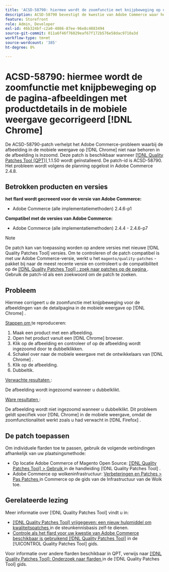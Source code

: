 ```yaml
---
title: 'ACSD-58790: hiermee wordt de zoomfunctie met knijpbeweging op de pagina-afbeeldingen met productdetails in de mobiele weergave gecorrigeerd  [!DNL Chrome]'
description: ACSD-58790 bevestigt de kwestie van Adobe Commerce waar het beeld in mobiele mening op  [!DNL Chrome]  niet binnen op het beeld zoals verwacht zoomde.
feature: Storefront
role: Admin, Developer
exl-id: 46b324bf-c2a0-4086-87ee-96e8c4883494
source-git-commit: 011a6f46f76029eaf67f172b576e58dac9710a3d
workflow-type: tm+mt
source-wordcount: '385'
ht-degree: 0%

---
```


# ACSD-58790: hiermee wordt de zoomfunctie met knijpbeweging op de pagina-afbeeldingen met productdetails in de mobiele weergave gecorrigeerd [!DNL Chrome]

De ACSD-58790-patch verhelpt het Adobe Commerce-probleem waarbij de afbeelding in de mobiele weergave op [!DNL Chrome] niet naar behoren in de afbeelding is inzoomd. Deze patch is beschikbaar wanneer [[!DNL Quality Patches Tool (QPT)] ](https://experienceleague.adobe.com/nl/docs/commerce-operations/tools/quality-patches-tool/quality-patches-tool-to-self-serve-quality-patches) 1.1.50 wordt geïnstalleerd. De patch-id is ACSD-58790. Het probleem wordt volgens de planning opgelost in Adobe Commerce 2.4.8.

## Betrokken producten en versies

**het flard wordt gecreeerd voor de versie van Adobe Commerce:**

* Adobe Commerce (alle implementatiemethoden) 2.4.6-p1

**Compatibel met de versies van Adobe Commerce:**

* Adobe Commerce (alle implementatiemethoden) 2.4.4 - 2.4.6-p7

>[!NOTE]
>
>De patch kan van toepassing worden op andere versies met nieuwe [!DNL Quality Patches Tool] versies. Om te controleren of de patch compatibel is met uw Adobe Commerce-versie, werkt u het `magento/quality-patches` -pakket bij naar de meest recente versie en controleert u de compatibiliteit op de [[!DNL Quality Patches Tool] : zoek naar patches op de pagina ](https://experienceleague.adobe.com/tools/commerce-quality-patches/index.html?lang=nl-NL) . Gebruik de patch-id als een zoekwoord om de patch te zoeken.

## Probleem

Hiermee corrigeert u de zoomfunctie met knijpbeweging voor de afbeeldingen van de detailpagina in de mobiele weergave op [!DNL Chrome] .

<u> Stappen om </u> te reproduceren:

1. Maak een product met een afbeelding.
1. Open het product vanuit een [!DNL Chrome] browser.
1. Klik op de afbeelding en controleer of op de afbeelding wordt ingezoomd door te dubbelklikken.
1. Schakel over naar de mobiele weergave met de ontwikkelaars van [!DNL Chrome] .
1. Klik op de afbeelding.
1. Dubbeltik.

<u> Verwachte resultaten </u>:

De afbeelding wordt ingezoomd wanneer u dubbelklikt.

<u> Ware resultaten </u>:

De afbeelding wordt niet ingezoomd wanneer u dubbelklikt. Dit probleem geldt specifiek voor [!DNL Chrome] in de mobiele weergave, omdat de zoomfunctionaliteit werkt zoals u had verwacht in [!DNL Firefox] .

## De patch toepassen

Om individuele flarden toe te passen, gebruik de volgende verbindingen afhankelijk van uw plaatsingsmethode:

* Op locatie Adobe Commerce of Magento Open Source: [[!DNL Quality Patches Tool] > Gebruik ](/help/tools/quality-patches-tool/usage.md) in de handleiding [!DNL Quality Patches Tool] .
* Adobe Commerce op wolkeninfrastructuur: [ Verbeteringen en Patches > Pas Patches ](https://experienceleague.adobe.com/docs/commerce-cloud-service/user-guide/develop/upgrade/apply-patches.html?lang=nl-NL) in Commerce op de gids van de Infrastructuur van de Wolk toe.

## Gerelateerde lezing

Meer informatie over [!DNL Quality Patches Tool] vindt u in:

* [[!DNL Quality Patches Tool]  vrijgegeven: een nieuw hulpmiddel om kwaliteitspatches ](https://experienceleague.adobe.com/nl/docs/commerce-operations/tools/quality-patches-tool/quality-patches-tool-to-self-serve-quality-patches) in de steunkennisbasis zelf-te dienen.
* [ Controle als het flard voor uw kwestie van Adobe Commerce beschikbaar is gebruikend  [!DNL Quality Patches Tool]](/help/tools/quality-patches-tool/patches-available-in-qpt/check-patch-for-magento-issue-with-magento-quality-patches.md) in de [!UICONTROL Quality Patches Tool] gids.


Voor informatie over andere flarden beschikbaar in QPT, verwijs naar [[!DNL Quality Patches Tool]: Onderzoek naar flarden ](https://experienceleague.adobe.com/tools/commerce-quality-patches/index.html?lang=nl-NL) in de [!DNL Quality Patches Tool] gids.
